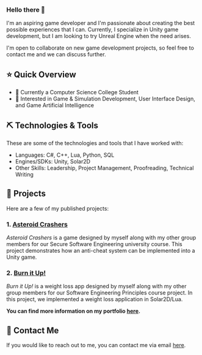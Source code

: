 ### Hello there 🌊
<p>I'm an aspiring game developer and I'm passionate about creating the best possible experiences that I can. Currently, I specialize in Unity game development, but I am looking to try Unreal Engine when the need arises.</p>

I'm open to collaborate on new game development projects, so feel free to contact me and we can discuss further.

## ⭐ Quick Overview
- 💼 Currently a Computer Science College Student
- 🧐 Interested in Game & Simulation Development, User Interface Design, and Game Artificial Intelligence

## ⛏️ Technologies & Tools
These are some of the technologies and tools that I have worked with:
- Languages: C#, C++, Lua, Python, SQL
- Engines/SDKs: Unity, Solar2D
- Other Skills: Leadership, Project Management, Proofreading, Technical Writing

## 🚀 Projects
<p>Here are a few of my published projects:</p>

### 1. [Asteroid Crashers](https://github.com/Dunnatello/AsteroidCrashers/)
<p><i>Asteroid Crashers</i> is a game designed by myself along with my other group members for our Secure Software Engineering university course. This project demonstrates how an anti-cheat system can be implemented into a Unity game.</p>

### 2. [Burn it Up!](https://github.com/Dunnatello/BurnItUp)
<p><i>Burn it Up!</i> is a weight loss app designed by myself along with my other group members for our Software Engineering Principles course project. In this project, we implemented a weight loss application in Solar2D/Lua.</p>

<b>You can find more information on my portfolio [here](https://dunnatello.github.io/).</b>
## 📨 Contact Me
If you would like to reach out to me, you can contact me via email [here](mailto:dunnatelloyt@gmail.com).
